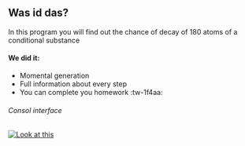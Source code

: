 ## Was id das?

In this program you will find out the chance of decay of 180 atoms of a conditional substance

#### We did it:
- Momental generation
- Full information about every step
- You can complete you homework :tw-1f4aa:


###### Consol interface
[![Look at this](https://i.imgur.com/JiJD0rq.png "Look at this")](https://i.imgur.com/JiJD0rq.png "Look at this")
